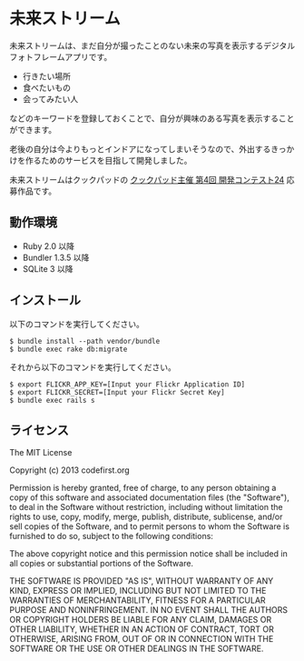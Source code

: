 # 未来ストリーム

未来ストリームは、まだ自分が撮ったことのない未来の写真を表示するデジタルフォトフレームアプリです。

* 行きたい場所
* 食べたいもの
* 会ってみたい人

などのキーワードを登録しておくことで、自分が興味のある写真を表示することができます。

老後の自分は今よりもっとインドアになってしまいそうなので、外出するきっかけを作るためのサービスを目指して開発しました。

未来ストリームはクックパッドの [クックパッド主催 第4回 開発コンテスト24](http://info.cookpad.com/24contest4) 応募作品です。

## 動作環境

* Ruby 2.0 以降
* Bundler 1.3.5 以降
* SQLite 3 以降

## インストール

以下のコマンドを実行してください。

    $ bundle install --path vendor/bundle
    $ bundle exec rake db:migrate

それから以下のコマンドを実行してください。

    $ export FLICKR_APP_KEY=[Input your Flickr Application ID]
    $ export FLICKR_SECRET=[Input your Flickr Secret Key]
    $ bundle exec rails s

## ライセンス

The MIT License

Copyright (c) 2013 codefirst.org

Permission is hereby granted, free of charge, to any person obtaining a copy
of this software and associated documentation files (the "Software"), to deal
in the Software without restriction, including without limitation the rights
to use, copy, modify, merge, publish, distribute, sublicense, and/or sell
copies of the Software, and to permit persons to whom the Software is
furnished to do so, subject to the following conditions:

The above copyright notice and this permission notice shall be included in
all copies or substantial portions of the Software.

THE SOFTWARE IS PROVIDED "AS IS", WITHOUT WARRANTY OF ANY KIND, EXPRESS OR
IMPLIED, INCLUDING BUT NOT LIMITED TO THE WARRANTIES OF MERCHANTABILITY,
FITNESS FOR A PARTICULAR PURPOSE AND NONINFRINGEMENT. IN NO EVENT SHALL THE
AUTHORS OR COPYRIGHT HOLDERS BE LIABLE FOR ANY CLAIM, DAMAGES OR OTHER
LIABILITY, WHETHER IN AN ACTION OF CONTRACT, TORT OR OTHERWISE, ARISING FROM,
OUT OF OR IN CONNECTION WITH THE SOFTWARE OR THE USE OR OTHER DEALINGS IN
THE SOFTWARE.

